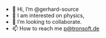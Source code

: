 - 👋 Hi, I’m @gerhard-source
- 👀 I am interested on physics,
- 💞️ I’m looking to collaborate.
- 📫 How to reach me p@tronsoft.de

<!---
gerhard-source/gerhard-source is a ✨ special ✨ repository because its `README.md` (this file) appears on your GitHub profile.
You can click the Preview link to take a look at your changes.
--->
